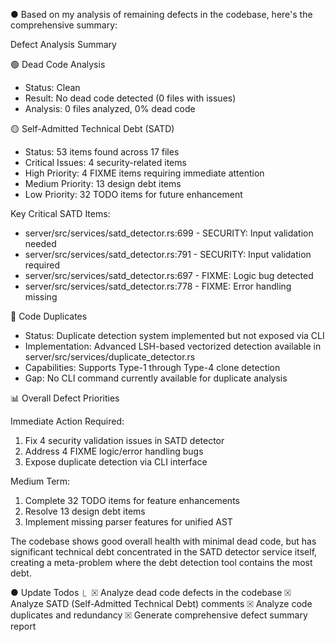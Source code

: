 ● Based on my analysis of remaining defects in the codebase, here's the comprehensive summary:

Defect Analysis Summary

🟢 Dead Code Analysis

- Status: Clean
- Result: No dead code detected (0 files with issues)
- Analysis: 0 files analyzed, 0% dead code

🟡 Self-Admitted Technical Debt (SATD)

- Status: 53 items found across 17 files
- Critical Issues: 4 security-related items
- High Priority: 4 FIXME items requiring immediate attention
- Medium Priority: 13 design debt items
- Low Priority: 32 TODO items for future enhancement

Key Critical SATD Items:
- server/src/services/satd_detector.rs:699 - SECURITY: Input validation needed
- server/src/services/satd_detector.rs:791 - SECURITY: Input validation required
- server/src/services/satd_detector.rs:697 - FIXME: Logic bug detected
- server/src/services/satd_detector.rs:778 - FIXME: Error handling missing

🔧 Code Duplicates

- Status: Duplicate detection system implemented but not exposed via CLI
- Implementation: Advanced LSH-based vectorized detection available in server/src/services/duplicate_detector.rs
- Capabilities: Supports Type-1 through Type-4 clone detection
- Gap: No CLI command currently available for duplicate analysis

📊 Overall Defect Priorities

Immediate Action Required:
1. Fix 4 security validation issues in SATD detector
2. Address 4 FIXME logic/error handling bugs
3. Expose duplicate detection via CLI interface

Medium Term:
1. Complete 32 TODO items for feature enhancements
2. Resolve 13 design debt items
3. Implement missing parser features for unified AST

The codebase shows good overall health with minimal dead code, but has significant technical debt concentrated in the SATD detector service
itself, creating a meta-problem where the debt detection tool contains the most debt.

● Update Todos
⎿  ☒ Analyze dead code defects in the codebase
☒ Analyze SATD (Self-Admitted Technical Debt) comments
☒ Analyze code duplicates and redundancy
☒ Generate comprehensive defect summary report
